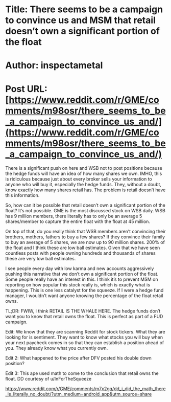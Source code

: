 # Title: There seems to be a campaign to convince us and MSM that retail doesn’t own a significant portion of the float
# Author: inspectametal
# Post URL: [https://www.reddit.com/r/GME/comments/m98osr/there_seems_to_be_a_campaign_to_convince_us_and/](https://www.reddit.com/r/GME/comments/m98osr/there_seems_to_be_a_campaign_to_convince_us_and/)


There is a significant push on here and WSB not to post positions because the hedge funds will have an idea of how many shares we own. IMHO, this is ridiculous because just about every broker sells your information to anyone who will buy it, especially the hedge funds. They, without a doubt, know exactly how many shares retail has. The problem is retail doesn’t have this information. 

So, how can it be possible that retail doesn’t own a significant portion of the float? It’s not possible. GME is the most discussed stock on WSB daily. WSB has 9 million members, there literally has to only be an average 5 shares/member to capture the entire float with the float at 45 million. 

On top of that, do you really think that WSB members aren’t convincing their brothers, mothers, fathers to buy a few shares? If they convince their family to buy an average of 5 shares, we are now up to 90 million shares. 200% of the float and I think these are low ball estimates. Given that we have seen countless posts with people owning hundreds and thousands of shares these are very low ball estimates. 

I see people every day with low karma and new accounts aggressively pushing this narrative that we don’t own a significant portion of the float. Some people really have an interest in this. I think it’s to prevent MSM on reporting on how popular this stock really is, which is exactly what is happening. This is one less catalyst for the squeeze. If I were a hedge fund manager, I wouldn’t want anyone knowing the percentage of the float retail owns. 

TL;DR: FWIW, I think RETAIL IS THE WHALE HERE. The hedge funds don’t want you to know that retail owns the float. This is perfect as part of a FUD campaign.

Edit: We know that they are scanning Reddit for stock tickers. What they are looking for is sentiment. They want to know what stocks you will buy when  your next paycheck comes in so that they can establish a position ahead of you. They already know what you currently own.

Edit 2: What happened to the price after DFV posted his double down position?

Edit 3: This ape used math to come to the conclusion that retail owns the float. DD courtesy of u/InForTheSqueeze

https://www.reddit.com/r/GME/comments/m7x2gq/dd_i_did_the_math_there_is_literally_no_doubt/?utm_medium=android_app&utm_source=share